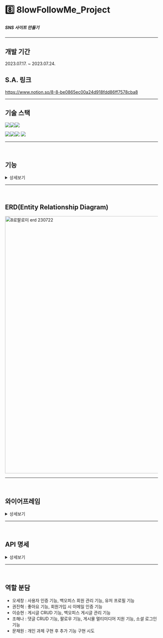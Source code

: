 # 8️⃣ 8lowFollowMe_Project

##### SNS 사이트 만들기

****

## 개발 기간
2023.07.17. ~ 2023.07.24.

## S.A. 링크 
https://www.notion.so/8-8-be0865ec00a24d918fdd86ff7578cba8

****

## 기술 스택

<img src="https://img.shields.io/badge/java-007396?style=for-the-badge&logo=OpenJDK&logoColor=white"><img src="https://img.shields.io/badge/spring-6DB33F?style=for-the-badge&logo=spring&logoColor=white"><img src="https://img.shields.io/badge/gradle-02303A?style=for-the-badge&logo=gradle&logoColor=white">
<br>

<img src="https://img.shields.io/badge/IntelliJ IDEA-000000?style=for-the-badge&logo=IntelliJ IDEA&logoColor=white"><img src="https://img.shields.io/badge/github-181717?style=for-the-badge&logo=github&logoColor=white"><img src="https://img.shields.io/badge/git-F05032?style=for-the-badge&logo=git&logoColor=white">
<img src="https://img.shields.io/badge/Slack-4A154B?style=for-the-badge&logo=Slack&logoColor=white">

****
<br/>

## 기능
<details>
<summary>상세보기</summary>

### 구현해야 할 필수 기능
  <details>
  <summary>더보기</summary>

#### 사용자 인증 기능
    * 회원가입 기능  
    * 로그인 및 로그아웃 기능

#### 프로필 관리
    * 프로필 수정 기능

#### 게시물 CRUD 기능
    * 게시물 작성, 조회, 수정, 삭제 기능

#### 게시물 CRUD 기능
    * 게시물 작성, 조회, 수정, 삭제 기능 

  </details>




### 추가 구현 기능
  <details>
  <summary>더보기</summary>

#### 소셜 로그인 기능 구현
    * 카카오 로그인 기능
    * 네이버 로그인 기능(구현 미완료)

#### 백오피스 만들어보기 - 관리자 페이지 구성
    * 회원 관리 기능
    * 게시글 관리 기능

#### 프론트엔드 만들어보기
    * 백엔드에서 제공하는 API를 통해 서버와 통신하는 프론트엔드를 구현합니다.

#### 좋아요 기능
    * 게시글 및 댓글 좋아요/좋아요 취소 기능

#### 팔로우 기능 구현
    * 특정 사용자를 팔로우/언팔로우
    * 팔로우하는 사용자의 게시물을 보기

#### 이메일 가입 및 인증 기능
    * 이메일 가입 시 이메일 인증 기능을 포함하는 것이 좋습니다.

  </details>




### 명예의 전당 - 슈퍼 개발자(?)로서의 초석을 다져봅시다!
  <details>
  <summary>더보기</summary>

#### 사진 업로드 기능 구현
    * AWS S3를 이용한 사진 업로드

#### 게시물에 멀티미디어 지원 기능 구현
    * 게시물 본문에 사진이나 영상 등의 미디어 포함 지원
    * 첨부된 미디어 수정
    * AWS S3를 사용하기

#### AWS를 이용한 서비스의 배포(구현 미완료)
    * AWS EC2를 이용해서 배포하기

#### HTTP를 HTTPS로 업그레이드 하기(구현 미완료)
    * HTTPS를 적용하여 보안이 강화된 웹 페이지를 제공해보도록 합니다!

  </details>
</details>

****
<br/>

## ERD(Entity Relationship Diagram)
<img width="849" alt="8로팔로미 erd 230722" src="https://github.com/sepang-pang/8lowFollowMe_Project/assets/131599243/03a368f9-fde5-4f7b-9d10-8d6b0681367f">


****
<br/>

## 와이어프레임
<details>
<summary>상세보기</summary>

![슬라이드1](https://github.com/sepang-pang/8lowFollowMe_Project/assets/131599243/0dee8919-87b9-457e-afd0-45fde9be392c)
![슬라이드2](https://github.com/sepang-pang/8lowFollowMe_Project/assets/131599243/aae81068-a5d8-470e-bff3-bdf1fcc6ee28)
![슬라이드3](https://github.com/sepang-pang/8lowFollowMe_Project/assets/131599243/877cef3a-0735-4bab-9dc3-4b7aaef82d13)
![슬라이드4](https://github.com/sepang-pang/8lowFollowMe_Project/assets/131599243/ebb4d55b-4a55-4f00-ad50-9557841f60c9)
![슬라이드5](https://github.com/sepang-pang/8lowFollowMe_Project/assets/131599243/7b4fa0b2-6a39-42d9-870f-363f708069df)
![슬라이드6](https://github.com/sepang-pang/8lowFollowMe_Project/assets/131599243/1b038432-ae5a-41f4-a22a-3478a3499690)
![슬라이드7](https://github.com/sepang-pang/8lowFollowMe_Project/assets/131599243/0d317de9-07ca-4722-8bbb-b05b31ed661a)


<br/><br/>
<br/>
<br/>

</details>

****
<br/>

## API 명세
<details>
<summary>상세보기</summary>

### 사용자 인증 기능
  <img width="551" alt="스크린샷 2023-07-22 032741" src="https://github.com/sepang-pang/8lowFollowMe_Project/assets/131599243/aa455c3c-fb94-4078-baaf-f4fa690e305e">

  <br>

### 게시글
  <img width="400" alt="스크린샷 2023-07-22 030415" src="https://github.com/sepang-pang/8lowFollowMe_Project/assets/131599243/39293623-0258-4709-bcfb-9a3472c532a0">
   <br>
<img width="420" alt="스크린샷 2023-07-22 030437" src="https://github.com/sepang-pang/8lowFollowMe_Project/assets/131599243/7340eb0f-72a5-45a5-8ec1-24181e38ba3d">

  <br>

### 댓글
  <img width="392" alt="스크린샷 2023-07-22 030504" src="https://github.com/sepang-pang/8lowFollowMe_Project/assets/131599243/288cf0aa-5ac8-46a5-ad33-2c1ade1a959d">

  <br>

### 좋아요
  <img width="548" alt="스크린샷 2023-07-22 032721" src="https://github.com/sepang-pang/8lowFollowMe_Project/assets/131599243/9c5192e8-4c13-4e9c-88de-93c624de76e6">

  <br>

### 팔로우
  <img width="413" alt="스크린샷 2023-07-22 030602" src="https://github.com/sepang-pang/8lowFollowMe_Project/assets/131599243/10c806aa-bbd1-40a8-86aa-fbf8b81e4e75">

  <br>

### 미디어
  <img width="408" alt="스크린샷 2023-07-22 030630" src="https://github.com/sepang-pang/8lowFollowMe_Project/assets/131599243/7d945a2f-4896-4370-bef6-450e1388cb43">

<br/><br/>
<br/>
<br/>

</details>

****
<br/>

## 역할 분담
- 오세창 : 사용자 인증 기능, 백오피스 회원 관리 기능, 유저 프로필 기능
- 권진혁 : 좋아요 기능, 회원가입 시 이메일 인증 기능 
- 이승현 : 게시글 CRUD 기능, 백오피스 게시글 관리 기능
- 조해나 : 댓글 CRUD 기능, 팔로우 기능, 게시물 멀티미디어 지원 기능, 소셜 로그인 기능
- 문채원 : 개인 과제 구현 후 추가 기능 구현 시도
